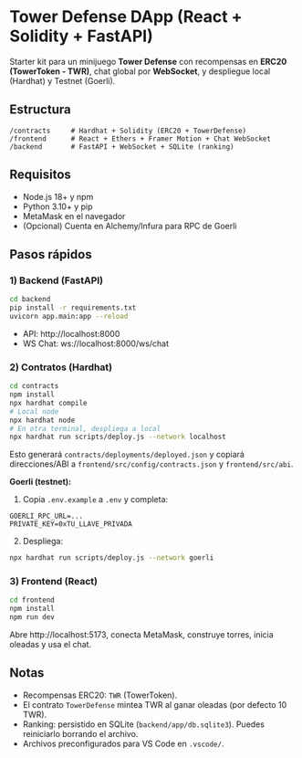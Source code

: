 # Tower Defense DApp (React + Solidity + FastAPI)

Starter kit para un minijuego **Tower Defense** con recompensas en **ERC20 (TowerToken - TWR)**, chat global por **WebSocket**, y despliegue local (Hardhat) y Testnet (Goerli).

## Estructura
```
/contracts     # Hardhat + Solidity (ERC20 + TowerDefense)
/frontend      # React + Ethers + Framer Motion + Chat WebSocket
/backend       # FastAPI + WebSocket + SQLite (ranking)
```

## Requisitos
- Node.js 18+ y npm
- Python 3.10+ y pip
- MetaMask en el navegador
- (Opcional) Cuenta en Alchemy/Infura para RPC de Goerli

## Pasos rápidos

### 1) Backend (FastAPI)
```bash
cd backend
pip install -r requirements.txt
uvicorn app.main:app --reload
```
- API: http://localhost:8000
- WS Chat: ws://localhost:8000/ws/chat

### 2) Contratos (Hardhat)
```bash
cd contracts
npm install
npx hardhat compile
# Local node
npx hardhat node
# En otra terminal, despliega a local
npx hardhat run scripts/deploy.js --network localhost
```
Esto generará `contracts/deployments/deployed.json` y copiará direcciones/ABI a `frontend/src/config/contracts.json` y `frontend/src/abi`.

**Goerli (testnet):**
1. Copia `.env.example` a `.env` y completa:
```
GOERLI_RPC_URL=...
PRIVATE_KEY=0xTU_LLAVE_PRIVADA
```
2. Despliega:
```bash
npx hardhat run scripts/deploy.js --network goerli
```

### 3) Frontend (React)
```bash
cd frontend
npm install
npm run dev
```
Abre http://localhost:5173, conecta MetaMask, construye torres, inicia oleadas y usa el chat.

## Notas
- Recompensas ERC20: `TWR` (TowerToken).
- El contrato `TowerDefense` mintea TWR al ganar oleadas (por defecto 10 TWR).
- Ranking: persistido en SQLite (`backend/app/db.sqlite3`). Puedes reiniciarlo borrando el archivo.
- Archivos preconfigurados para VS Code en `.vscode/`.
```

